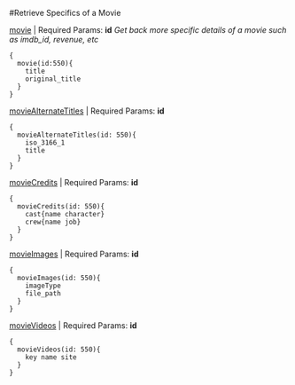 #Retrieve Specifics of a Movie

[movie](https://developers.themoviedb.org/3/movies/get-movie-details) | Required Params: **id**
*Get back more specific details of a movie such as imdb_id, revenue, etc*
```
{
  movie(id:550){
    title
    original_title
  }
}
```
[movieAlternateTitles](https://developers.themoviedb.org/3/movies/get-movie-alternative-titles) | Required Params: **id**
```
{
  movieAlternateTitles(id: 550){
    iso_3166_1
    title
  }
}
```
[movieCredits](https://developers.themoviedb.org/3/movies/get-movie-alternative-titles) | Required Params: **id**
```
{
  movieCredits(id: 550){
    cast{name character}
    crew{name job}
  }
}
```
[movieImages](https://developers.themoviedb.org/3/movies/get-movie-images) | Required Params: **id**
```
{
  movieImages(id: 550){
    imageType
    file_path
  }
}
```
[movieVideos](https://developers.themoviedb.org/3/movies/get-movie-videos) | Required Params: **id**
```
{
  movieVideos(id: 550){
    key name site
  }
}
```